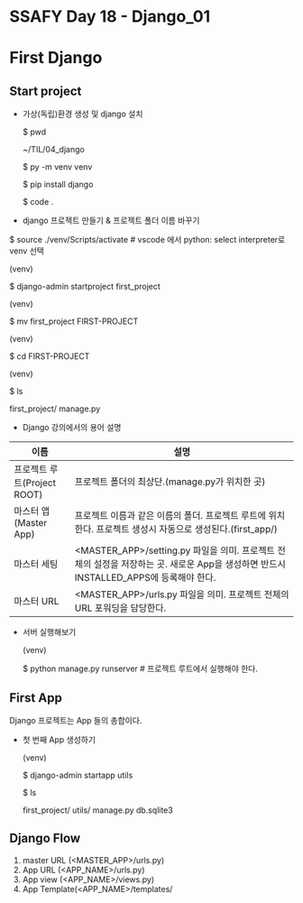 # SSAFY Day 18 - Django_01

# First Django

## Start project

- 가상(독립)환경 생성 및 django 설치

  $ pwd

  ~/TIL/04_django

  $ py -m venv venv

  $ pip install django

  $ code .

-  django 프로젝트 만들기 & 프로젝트 폴더 이름 바꾸기

  $ source ./venv/Scripts/activate  # vscode 에서 python: select interpreter로 venv 선택

  (venv)

  $ django-admin startproject first_project

  (venv)

  $ mv first_project FIRST-PROJECT

  (venv)

  $ cd FIRST-PROJECT

  (venv)

  $ ls

  first_project/ manage.py

- Django 강의에서의 용어 설명

| 이름                        | 설명                                                         |
| --------------------------- | ------------------------------------------------------------ |
| 프로젝트 루트(Project ROOT) | 프로젝트 폴더의 최상단.(manage.py가 위치한 곳)               |
| 마스터 앱(Master App)       | 프로젝트 이름과 같은 이름의 폴더. 프로젝트 루트에 위치한다. 프로젝트 생성시 자동으로 생성된다.(first_app/) |
| 마스터 세팅                 | <MASTER_APP>/setting.py 파일을 의미. 프로젝트 전체의 설정을 저장하는 곳. 새로운 App을  생성하면 반드시 INSTALLED_APPS에 등록해야 한다. |
| 마스터 URL                  | <MASTER_APP>/urls.py 파일을 의미. 프로젝트 전체의 URL 포워딩을 담당한다. |

- 서버 실행해보기

  (venv)

  $ python manage.py runserver # 프로젝트 루트에서 실행해야 한다.



## First App

Django 프로젝트는 App 들의 총합이다.

- 첫 번째 App 생성하기

  (venv)

  $ django-admin startapp utils

  $ ls

  first_project/ utils/ manage.py   db.sqlite3







## Django Flow

1. master URL (<MASTER_APP>/urls.py)
2. App URL (<APP_NAME>/urls.py)
3. App view (<APP_NAME>/views.py)
4. App Template(<APP_NAME>/templates/<template>.html)



## Routing

$ APP/urls.py

from django.urls import path

from . import views



urlpatterns = [

path('URL_PATTERN', views.VIEW_NAME),

path('URL_PATTERN/<int:num>', view.second_view),

path('URL_PATTERN/<str:num>', views.third_view),

]



## View

$ APP/views.py

from django.shortcuts import render



def first_view(request):

​	return render(request, 'first_template.html')



def second_view(request, num):

​	return render(request, 'second_template.html')



def third_view(request, num):

​	return render(request, 'third_template.html')



## Template

{% for num in numbers %}

​	{{ num }}

{% endfor %}



{% if word == 'apple '%}
    This is Apple
{% else %}
    This is not Apple
{% endif %}


